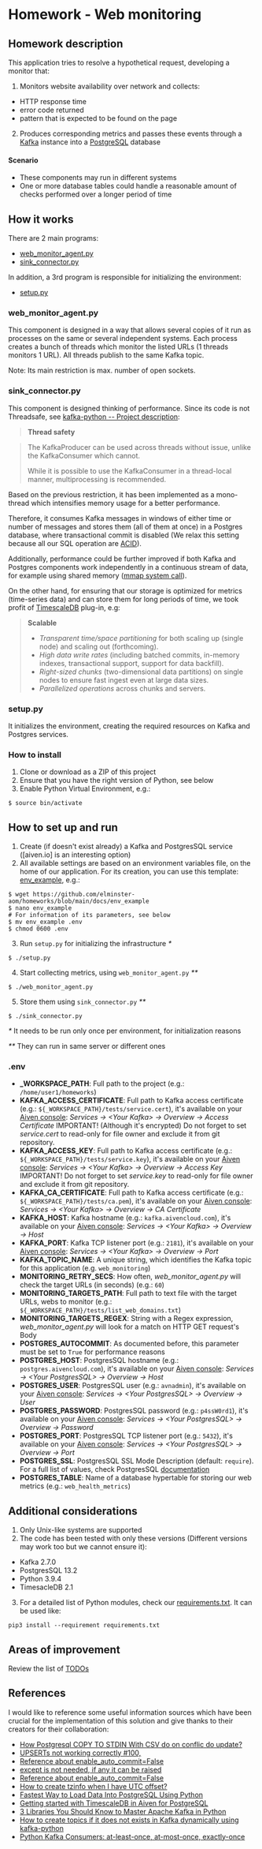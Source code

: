 # Homework - Web monitoring

## Homework description 
This application tries to resolve a hypothetical request, developing a monitor that:
1. Monitors website availability over network and collects:
* HTTP response time
* error code returned
* pattern that is expected to be found on the page
2. Produces corresponding metrics and passes these events through a [Kafka](https://kafka.apache.org/) instance into a [PostgreSQL](https://www.postgresql.org/) database

#### Scenario
* These components may run in different systems
* One or more database tables could handle a reasonable amount of checks performed over a longer period of time

## How it works
There are 2 main programs:
 * [web_monitor_agent.py](https://github.com/elminster-aom/homeworks/blob/main/docs/web_monitor_agent.md)
 * [sink_connector.py](https://github.com/elminster-aom/homeworks/blob/main/docs/sink_connector.md)

In addition, a 3rd program is responsible for initializing the environment:
 * [setup.py](https://github.com/elminster-aom/homeworks/blob/main/docs/setup.md)

### web_monitor_agent.py
This component is designed in a way that allows several copies of it run as processes on the same or several independent systems. Each process creates a bunch of threads which monitor the listed URLs (1 threads monitors 1 URL). All threads publish to the same Kafka topic.

Note: Its main restriction is max. number of open sockets.
 
### sink_connector.py
This component is designed thinking of performance. Since its code is not Threadsafe, see [kafka-python -- Project description](https://pypi.org/project/kafka-python/):
> **Thread safety**

> The KafkaProducer can be used across threads without issue, unlike the KafkaConsumer which cannot.
> 
> While it is possible to use the KafkaConsumer in a thread-local manner, multiprocessing is recommended.

Based on the previous restriction, it has been implemented as a mono-thread which intensifies memory usage for a better performance.

Therefore, it consumes Kafka messages in windows of either time or number of messages and stores them (all of them at once) in a Postgres database, where transactional commit is disabled (We relax this setting because all our SQL operation are [ACID](https://en.wikipedia.org/wiki/ACID)). 

Additionally, performance could be further improved if both Kafka and Postgres components work independently in a continuous stream of data, for example using shared memory ([mmap system call](https://man7.org/linux/man-pages/man2/mmap.2.html)).

On the other hand, for ensuring that our storage is optimized for metrics (time-series data) and can store them for long periods of time, we took profit of [TimescaleDB](https://docs.timescale.com/latest/introduction) plug-in, e.g:
> **Scalable**
> * _Transparent time/space partitioning_ for both scaling up (single node) and scaling out (forthcoming).
> * _High data write rates_ (including batched commits, in-memory indexes, transactional support, support for data backfill).
> * _Right-sized chunks_ (two-dimensional data partitions) on single nodes to ensure fast ingest even at large data sizes.
> * _Parallelized operations_ across chunks and servers.

### setup.py
It initializes the environment, creating the required resources on Kafka and Postgres services.

### How to install
1. Clone or download as a ZIP of this project
2. Ensure that you have the right version of Python, see below
3. Enable Python Virtual Environment, e.g.:
```shell
$ source bin/activate
```

## How to set up and run
1. Create (if doesn't exist already) a Kafka and PostgresSQL service ([aiven.io] is an interesting option)
2. All available settings are based on an environment variables file, on the home of our application. For its creation, you can use this template: [env_example](https://github.com/elminster-aom/homeworks/blob/main/docs/env_example), e.g.:
```shell
$ wget https://github.com/elminster-aom/homeworks/blob/main/docs/env_example 
$ nano env_example
# For information of its parameters, see below
$ mv env_example .env
$ chmod 0600 .env
```
3. Run `setup.py` for initializing the infrastructure _\*_
```shell
$ ./setup.py
```
4. Start collecting metrics, using `web_monitor_agent.py` _\*\*_
```shell
$ ./web_monitor_agent.py
```
5. Store them using `sink_connector.py` _\*\*_
```shell
$ ./sink_connector.py
```
_\*_ It needs to be run only once per environment, for initialization reasons

_\*\*_ They can run in same server or different ones

### .env
* **_WORKSPACE_PATH**: Full path to the project (e.g.: `/home/user1/homeworks`)
* **KAFKA_ACCESS_CERTIFICATE**: Full path to Kafka access certificate (e.g.: `${_WORKSPACE_PATH}/tests/service.cert`), it's available on your [Aiven console](https://console.aiven.io/): _Services -> \<Your Kafka\> -> Overview -> Access Certificate_
IMPORTANT! (Although it's encrypted) Do not forget to set *service.cert* to read-only for file owner and exclude it from git repository.
* **KAFKA_ACCESS_KEY**: Full path to Kafka access certificate (e.g.: `${_WORKSPACE_PATH}/tests/service.key`), it's available on your [Aiven console](https://console.aiven.io/): _Services -> \<Your Kafka\> -> Overview -> Access Key_
IMPORTANT! Do not forget to set *service.key* to read-only for file owner and exclude it from git repository.
* **KAFKA_CA_CERTIFICATE**: Full path to Kafka access certificate (e.g.: `${_WORKSPACE_PATH}/tests/ca.pem`), it's available on your [Aiven console](https://console.aiven.io/): _Services -> \<Your Kafka\> -> Overview -> CA Certificate_
* **KAFKA_HOST**: Kafka hostname (e.g.: `kafka.aivencloud.com`), it's available on your [Aiven console](https://console.aiven.io/): _Services -> \<Your Kafka\> -> Overview -> Host_
* **KAFKA_PORT**: Kafka TCP listener port (e.g.: `2181`), it's available on your [Aiven console](https://console.aiven.io/): _Services -> \<Your Kafka\> -> Overview -> Port_
* **KAFKA_TOPIC_NAME**: A unique string, which identifies the Kafka topic for this application (e.g. `web_monitoring`)
* **MONITORING_RETRY_SECS**: How often, *web_monitor_agent.py* will check the target URLs (in seconds) (e.g.: `60`)
* **MONITORING_TARGETS_PATH**:  Full path to text file with the target URLs, webs to monitor (e.g.: `${_WORKSPACE_PATH}/tests/list_web_domains.txt`)
* **MONITORING_TARGETS_REGEX**: String with a Regex expression, *web_monitor_agent.py* will look for a match on HTTP GET request's Body
* **POSTGRES_AUTOCOMMIT**: As documented before, this parameter must be set to `True` for performance reasons
* **POSTGRES_HOST**: PostgresSQL hostname (e.g.: `postgres.aivencloud.com`), it's available on your [Aiven console](https://console.aiven.io/): _Services -> \<Your PostgresSQL\> -> Overview -> Host_
* **POSTGRES_USER**: PostgresSQL user (e.g.: `avnadmin`), it's available on your [Aiven console](https://console.aiven.io/): _Services -> \<Your PostgresSQL\> -> Overview -> User_
* **POSTGRES_PASSWORD**: PostgresSQL password (e.g.: `p4ssW0rd1`), it's available on your [Aiven console](https://console.aiven.io/): _Services -> \<Your PostgresSQL\> -> Overview -> Password_
* **POSTGRES_PORT**: PostgresSQL TCP listener port (e.g.: `5432`), it's available on your [Aiven console](https://console.aiven.io/): _Services -> \<Your PostgresSQL\> -> Overview -> Port_
* **POSTGRES_SSL**: PostgresSQL SSL Mode Description (default: `require`). For a full list of values, check PostgresSQL [documentation](https://www.postgresql.org/docs/current/libpq-ssl.html#LIBPQ-SSL-SSLMODE-STATEMENTS)
* **POSTGRES_TABLE**: Name of a database hypertable for storing our web metrics (e.g.: `web_health_metrics`)

## Additional considerations
1. Only Unix-like systems are supported
2. The code has been tested with only these versions (Different versions may work too but we cannot ensure it):
* Kafka 2.7.0
* PostgresSQL 13.2
* Python 3.9.4
* TimesacleDB 2.1
3. For a detailed list of Python modules, check our [requirements.txt](https://github.com/elminster-aom/homeworks/blob/main/requirements.txt). It can be used like:
```shell
pip3 install --requirement requirements.txt
```

## Areas of improvement
Review the list of [TODOs](https://github.com/elminster-aom/homeworks/blob/main/docs/TODOS.md)

## References
I would like to reference some useful information sources which have been crucial for the implementation of this solution and give thanks to their creators for their collaboration:
* [How Postgresql COPY TO STDIN With CSV do on conflic do update?](https://stackoverflow.com/a/48020691)
* [UPSERTs not working correctly #100,](https://github.com/timescale/timescaledb/issues/100)
* [Reference about enable_auto_commit=False](https://www.thebookofjoel.com/python-kafka-consumers)
* [except is not needed, if any it can be raised](https://www.reddit.com/r/learnpython/comments/45erlq/is_it_okay_to_use_tryfinally_without_except/czxk5bk?utm_source=share&utm_medium=web2x&context=3)
* [Reference about enable_auto_commit=False](https://www.thebookofjoel.com/python-kafka-consumers)
* [How to create tzinfo when I have UTC offset?](https://stackoverflow.com/a/28270767)
* [Fastest Way to Load Data Into PostgreSQL Using Python](https://hakibenita.com/fast-load-data-python-postgresql#copy-data-from-a-string-iterator-with-buffer-size)
* [Getting started with TimescaleDB in Aiven for PostgreSQL](https://help.aiven.io/en/articles/1752157-getting-started-with-timescaledb-in-aiven-for-postgresql)
* [3 Libraries You Should Know to Master Apache Kafka in Python](https://towardsdatascience.com/3-libraries-you-should-know-to-master-apache-kafka-in-python-c95fdf8700f2)
* [How to create topics if it does not exists in Kafka dynamically using kafka-python](https://stackoverflow.com/a/55494337)
* [Python Kafka Consumers: at-least-once, at-most-once, exactly-once](https://www.thebookofjoel.com/python-kafka-consumers)
